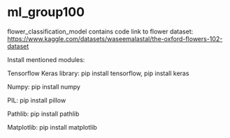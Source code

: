 # ml_group100

flower_classification_model contains code
link to flower dataset: https://www.kaggle.com/datasets/waseemalastal/the-oxford-flowers-102-dataset 

Install mentioned modules:

Tensorflow Keras library:
pip install tensorflow,
pip install keras

Numpy:
pip install numpy

PIL:
pip install pillow

Pathlib:
pip install pathlib

Matplotlib:
pip install matplotlib
